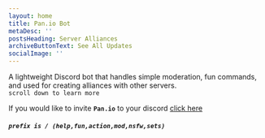 ```yaml
---
layout: home
title: Pan.io Bot
metaDesc: ''
postsHeading: Server Alliances
archiveButtonText: See All Updates
socialImage: ''
---
```

A lightweight [](https://11ty.io)Discord bot that handles simple moderation, fun commands, and used for creating alliances with other servers. \
`scroll down to learn more`

If you would like to invite **`Pan.io`** to your discord [click here](https://discordapp.com/api/oauth2/authorize?client_id=689679710871093254&permissions=8&scope=bot)

##### `prefix is / (help,fun,action,mod,nsfw,sets)`